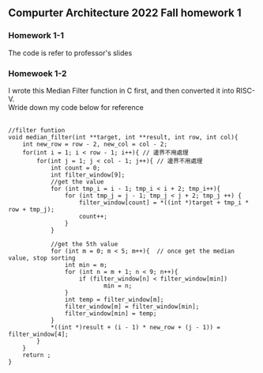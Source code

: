 ## Compurter Architecture 2022 Fall homework 1

### Homework 1-1 <br>
The code is refer to professor's slides <br>

### Homewoek 1-2 <br>
I wrote this Median Filter function in C first, and then converted it into RISC-V. <br>
Wride down my code below for reference <br><br>

```
//filter funtion
void median_filter(int **target, int **result, int row, int col){
    int new_row = row - 2, new_col = col - 2;
    for(int i = 1; i < row - 1; i++){ // 邊界不用處理
        for(int j = 1; j < col - 1; j++){ // 邊界不用處理
            int count = 0;
            int filter_window[9];
            //get the value
            for (int tmp_i = i - 1; tmp_i < i + 2; tmp_i++){ 
                for (int tmp_j = j - 1; tmp_j < j + 2; tmp_j ++) {
                    filter_window[count] = *((int *)target + tmp_i * row + tmp_j);
                    count++;
                }
            }

            //get the 5th value
            for (int m = 0; m < 5; m++){  // once get the median value, stop sorting
                int min = m;  
                for (int n = m + 1; n < 9; n++){  
                    if (filter_window[n] < filter_window[min])  
                           min = n;  
                }
                int temp = filter_window[m];  
                filter_window[m] = filter_window[min];  
                filter_window[min] = temp;  
            }
            *((int *)result + (i - 1) * new_row + (j - 1)) = filter_window[4]; 
        }
    }
    return ;
}
```






